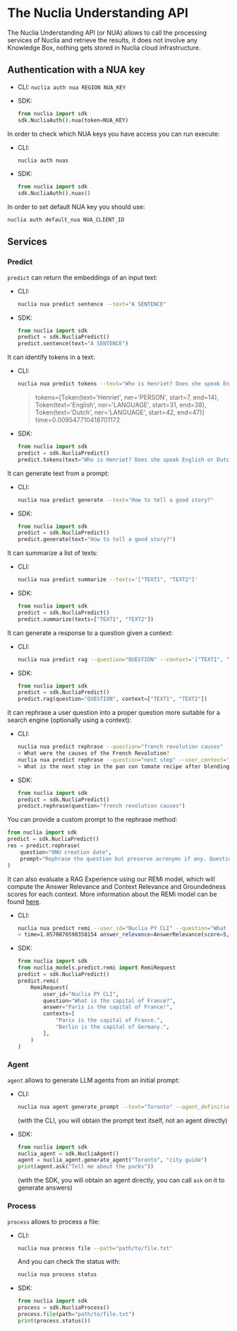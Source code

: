 # The Nuclia Understanding API

The Nuclia Understanding API (or NUA) allows to call the processing services of Nuclia and retrieve the results, it does not involve any Knowledge Box, nothing gets stored in Nuclia cloud infrastructure.

## Authentication with a NUA key

- CLI: `nuclia auth nua REGION NUA_KEY`
- SDK:

  ```python
  from nuclia import sdk
  sdk.NucliaAuth().nua(token=NUA_KEY)
  ```

In order to check which NUA keys you have access you can run execute:

- CLI:

  ```bash
  nuclia auth nuas
  ```

- SDK:

  ```python
  from nuclia import sdk
  sdk.NucliaAuth().nuas()
  ```

In order to set default NUA key you should use:

```bash
nuclia auth default_nua NUA_CLIENT_ID
```

## Services

### Predict

`predict` can return the embeddings of an input text:

- CLI:

  ```bash
  nuclia nua predict sentence --text="A SENTENCE"
  ```

- SDK:

  ```python
  from nuclia import sdk
  predict = sdk.NucliaPredict()
  predict.sentence(text="A SENTENCE")
  ```

It can identify tokens in a text:

- CLI:

  ```bash
  nuclia nua predict tokens --text="Who is Henriet? Does she speak English or Dutch?"
  ```

  > tokens=[Token(text='Henriet', ner='PERSON', start=7, end=14), Token(text='English', ner='LANGUAGE', start=31, end=38), Token(text='Dutch', ner='LANGUAGE', start=42, end=47)] time=0.009547710418701172

- SDK:

  ```python
  from nuclia import sdk
  predict = sdk.NucliaPredict()
  predict.tokens(text="Who is Henriet? Does she speak English or Dutch?")
  ```

It can generate text from a prompt:

- CLI:

  ```bash
  nuclia nua predict generate --text="How to tell a good story?"
  ```

- SDK:

  ```python
  from nuclia import sdk
  predict = sdk.NucliaPredict()
  predict.generate(text="How to tell a good story?")
  ```

It can summarize a list of texts:

- CLI:

  ```bash
  nuclia nua predict summarize --texts='["TEXT1", "TEXT2"]'
  ```

- SDK:

  ```python
  from nuclia import sdk
  predict = sdk.NucliaPredict()
  predict.summarize(texts=["TEXT1", "TEXT2"])
  ```

It can generate a response to a question given a context:

- CLI:

  ```bash
  nuclia nua predict rag --question="QUESTION" --context='["TEXT1", "TEXT2"]'
  ```

- SDK:

  ```python
  from nuclia import sdk
  predict = sdk.NucliaPredict()
  predict.rag(question="QUESTION", context=["TEXT1", "TEXT2"])
  ```

It can rephrase a user question into a proper question more suitable for a search engine (optionally using a context):

- CLI:

  ```bash
  nuclia nua predict rephrase --question="french revolution causes"
  > What were the causes of the French Revolution?
  nuclia nua predict rephrase --question="next step" --user_context='["pan con tomate recipe", "first step: blend the tomatoes"]'
  > What is the next step in the pan con tomate recipe after blending the tomatoes?
  ```

- SDK:

  ```python
  from nuclia import sdk
  predict = sdk.NucliaPredict()
  predict.rephrase(question="french revolution causes")
  ```

You can provide a custom prompt to the rephrase method:

```python
from nuclia import sdk
predict = sdk.NucliaPredict()
res = predict.rephrase(
    question="ONU creation date",
    prompt="Rephrase the question but preserve acronyms if any. Question: {question}"
)
```

It can also evaluate a RAG Experience using our REMi model, which will compute the Answer Relevance and Context Relevance and Groundedness scores for each context. More information about the REMi model can be found [here](https://nuclia.com/developers/remi-open-source-rag-evaluation-model/).

- CLI:

  ```bash
  nuclia nua predict remi --user_id="Nuclia PY CLI" --question="What is the capital of France?" --answer="Paris is the capital of France" --contexts='["Paris is the capital of France.", "Berlin is the capital of Germany."]'
  > time=1.0570876598358154 answer_relevance=AnswerRelevance(score=5, reason='The response is accurate and directly answers the query completely.') context_relevance=[5, 0] groundedness=[5, 0]
  ```

- SDK:
  
    ```python
    from nuclia import sdk
    from nuclia_models.predict.remi import RemiRequest
    predict = sdk.NucliaPredict()
    predict.remi(
        RemiRequest(
            user_id="Nuclia PY CLI",
            question="What is the capital of France?",
            answer="Paris is the capital of France!",
            contexts=[
                "Paris is the capital of France.",
                "Berlin is the capital of Germany.",
            ],
        )
    )
    ```

### Agent

`agent` allows to generate LLM agents from an initial prompt:

- CLI:

  ```bash
  nuclia nua agent generate_prompt --text="Toronto" --agent_definition="city guide"
  ```

  (with the CLI, you will obtain the prompt text itself, not an agent directly)

- SDK:

  ```python
  from nuclia import sdk
  nuclia_agent = sdk.NucliaAgent()
  agent = nuclia_agent.generate_agent("Toronto", "city guide")
  print(agent.ask("Tell me about the parks"))
  ```

  (with the SDK, you will obtain an agent directly, you can call `ask` on it to generate answers)

### Process

`process` allows to process a file:

- CLI:

  ```bash
  nuclia nua process file --path="path/to/file.txt"
  ```

  And you can check the status with:

  ```bash
  nuclia nua process status
  ```

- SDK:

  ```python
  from nuclia import sdk
  process = sdk.NucliaProcess()
  process.file(path="path/to/file.txt")
  print(process.status())
  ```
